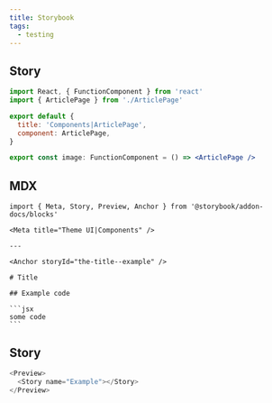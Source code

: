 ```yaml
---
title: Storybook
tags:
  - testing
---
```


## Story

```jsx
import React, { FunctionComponent } from 'react'
import { ArticlePage } from './ArticlePage'

export default {
  title: 'Components|ArticlePage',
  component: ArticlePage,
}

export const image: FunctionComponent = () => <ArticlePage />
```

## MDX

    import { Meta, Story, Preview, Anchor } from '@storybook/addon-docs/blocks'

    <Meta title="Theme UI|Components" />

    ---

    <Anchor storyId="the-title--example" />

    # Title

    ## Example code

    ```jsx
    some code
    ```

## Story

```js
<Preview>
  <Story name="Example"></Story>
</Preview>
```
